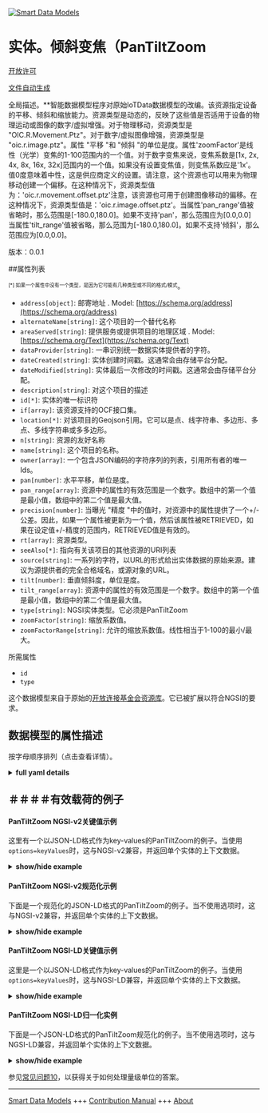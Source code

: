 <!-- 10-Header -->  
[![Smart Data Models](https://smartdatamodels.org/wp-content/uploads/2022/01/SmartDataModels_logo.png "Logo")](https://smartdatamodels.org)  
实体。倾斜变焦（PanTiltZoom  
===================<!-- /10-Header -->  
<!-- 15-License -->  
[开放许可](https://github.com/smart-data-models//dataModel.OCF/blob/master/PanTiltZoom/LICENSE.md)  
[文件自动生成](https://docs.google.com/presentation/d/e/2PACX-1vTs-Ng5dIAwkg91oTTUdt8ua7woBXhPnwavZ0FxgR8BsAI_Ek3C5q97Nd94HS8KhP-r_quD4H0fgyt3/pub?start=false&loop=false&delayms=3000#slide=id.gb715ace035_0_60)  
<!-- /15-License -->  
<!-- 20-Description -->  
全局描述。**智能数据模型程序对原始IoTData数据模型的改编。该资源指定设备的平移、倾斜和缩放能力。资源类型是动态的，反映了这些值是否适用于设备的物理运动或图像的数字/虚拟增强。对于物理移动，资源类型是 "OIC.R.Movement.Ptz"。对于数字/虚拟图像增强，资源类型是 "oic.r.image.ptz"。属性 "平移 "和 "倾斜 "的单位是度。属性'zoomFactor'是线性（光学）变焦的1-100范围内的一个值。对于数字变焦来说，变焦系数是[1x, 2x, 4x, 8x, 16x, 32x]范围内的一个值。如果没有设置变焦值，则变焦系数应是'1x'。值0度意味着中性，这是供应商定义的设置。请注意，这个资源也可以用来为物理移动创建一个偏移。在这种情况下，资源类型值为：'oic.r.movement.offset.ptz'注意，该资源也可用于创建图像移动的偏移。在这种情况下，资源类型值是：'oic.r.image.offset.ptz'。当属性'pan_range'值被省略时，那么范围是[-180.0,180.0]。如果不支持'pan'，那么范围应为[0.0,0.0] 当属性'tilt_range'值被省略，那么范围为[-180.0,180.0]。如果不支持'倾斜'，那么范围应为[0.0,0.0]。  
版本：0.0.1  
<!-- /20-Description -->  
<!-- 30-PropertiesList -->  

##属性列表  

<sup><sub>[*] 如果一个属性中没有一个类型，是因为它可能有几种类型或不同的格式/模式</sub></sup>。  
- `address[object]`: 邮寄地址  . Model: [https://schema.org/address](https://schema.org/address)- `alternateName[string]`: 这个项目的一个替代名称  - `areaServed[string]`: 提供服务或提供项目的地理区域  . Model: [https://schema.org/Text](https://schema.org/Text)- `dataProvider[string]`: 一串识别统一数据实体提供者的字符。  - `dateCreated[string]`: 实体创建时间戳。这通常会由存储平台分配。  - `dateModified[string]`: 实体最后一次修改的时间戳。这通常会由存储平台分配。  - `description[string]`: 对这个项目的描述  - `id[*]`: 实体的唯一标识符  - `if[array]`: 该资源支持的OCF接口集。  - `location[*]`: 对该项目的Geojson引用。它可以是点、线字符串、多边形、多点、多线字符串或多多边形。  - `n[string]`: 资源的友好名称  - `name[string]`: 这个项目的名称。  - `owner[array]`: 一个包含JSON编码的字符序列的列表，引用所有者的唯一Ids。  - `pan[number]`: 水平平移，单位是度。  - `pan_range[array]`: 资源中的属性的有效范围是一个数字。数组中的第一个值是最小值，数组中的第二个值是最大值。  - `precision[number]`: 当曝光 "精度 "中的值时，对资源中的属性提供了一个+/-公差。因此，如果一个属性被更新为一个值，然后该属性被RETRIEVED，如果在设定值+/-精度的范围内，RETRIEVED值是有效的。  - `rt[array]`: 资源类型。  - `seeAlso[*]`: 指向有关该项目的其他资源的URI列表  - `source[string]`: 一系列的字符，以URL的形式给出实体数据的原始来源。建议为源提供者的完全合格域名，或源对象的URL。  - `tilt[number]`: 垂直倾斜度，单位是度。  - `tilt_range[array]`: 资源中的属性的有效范围是一个数字。数组中的第一个值是最小值，数组中的第二个值是最大值。  - `type[string]`: NGSI实体类型。它必须是PanTiltZoom  - `zoomFactor[string]`: 缩放系数值。  - `zoomFactorRange[string]`: 允许的缩放系数值。线性相当于1-100的最小/最大。  <!-- /30-PropertiesList -->  
<!-- 35-RequiredProperties -->  
所需属性  
- `id`  - `type`  <!-- /35-RequiredProperties -->  
<!-- 40-RequiredProperties -->  
这个数据模型来自于原始的[开放连接基金会资源库](https://github.com/openconnectivityfoundation/IoTDataModels)。它已被扩展以符合NGSI的要求。  
<!-- /40-RequiredProperties -->  
<!-- 50-DataModelHeader -->  
## 数据模型的属性描述  
按字母顺序排列（点击查看详情）。  
<!-- /50-DataModelHeader -->  
<!-- 60-ModelYaml -->  
<details><summary><strong>full yaml details</strong></summary>    
```yaml  
PanTiltZoom:    
  description: 'Smart Data Models Program adaptation of the original IoTData data Models. This Resource specifies the pan tilt and zoom capabilities of a device. The Resource Type is dynamic and reflects whether the values apply to   physical movement of the device or digital/virtual enhancements to the image. For physical movement the Resource Type is ''oic.r.movement.ptz''. For digital/virtual image enhancements the Resource Type is ''oic.r.image.ptz''. The Properties ''pan'' and ''tilt'' are specified in degrees. The Property ''zoomFactor'' is a value in the range 1-100 for linear (optical) zoom. The zoom factor is a value in the range [1x, 2x, 4x, 8x, 16x, 32x] for digital zoom. If there is no zoom value to set the zoom factor shall be ''1x''. The value 0 degrees means neutral, this is a vendor defined setting. Note that this resource also can be used to create an offset for physical movement. When that is the case, the Resource Type value is: ''oic.r.movement.offset.ptz'' Note that this resource also can be used to create an offset for image movement. When that is the case, the Resource Type value is: ''oic.r.image.offset.ptz''. When the Property ''pan_range'' value is omitted, then the range is [-180.0,180.0]. If ''pan'' is not supported then the range shall be [0.0,0.0] When the Property ''tilt_range'' value is omitted, then the range is [-180.0,180.0]. If ''tilt'' is not supported then the range shall be [0.0,0.0].'    
  properties:    
    address:    
      description: 'The mailing address'    
      properties:    
        addressCountry:    
          description: 'Property. The country. For example, Spain. Model:''https://schema.org/addressCountry'''    
          type: string    
        addressLocality:    
          description: 'Property. The locality in which the street address is, and which is in the region. Model:''https://schema.org/addressLocality'''    
          type: string    
        addressRegion:    
          description: 'Property. The region in which the locality is, and which is in the country. Model:''https://schema.org/addressRegion'''    
          type: string    
        postOfficeBoxNumber:    
          description: 'Property. The post office box number for PO box addresses. For example, 03578. Model:''https://schema.org/postOfficeBoxNumber'''    
          type: string    
        postalCode:    
          description: 'Property. The postal code. For example, 24004. Model:''https://schema.org/https://schema.org/postalCode'''    
          type: string    
        streetAddress:    
          description: 'Property. The street address. Model:''https://schema.org/streetAddress'''    
          type: string    
      type: object    
      x-ngsi:    
        model: https://schema.org/address    
        type: Property    
    alternateName:    
      description: 'An alternative name for this item'    
      type: string    
      x-ngsi:    
        type: Property    
    areaServed:    
      description: 'The geographic area where a service or offered item is provided'    
      type: string    
      x-ngsi:    
        model: https://schema.org/Text    
        type: Property    
    dataProvider:    
      description: 'A sequence of characters identifying the provider of the harmonised data entity.'    
      type: string    
      x-ngsi:    
        type: Property    
    dateCreated:    
      description: 'Entity creation timestamp. This will usually be allocated by the storage platform.'    
      format: date-time    
      type: string    
      x-ngsi:    
        type: Property    
    dateModified:    
      description: 'Timestamp of the last modification of the entity. This will usually be allocated by the storage platform.'    
      format: date-time    
      type: string    
      x-ngsi:    
        type: Property    
    description:    
      description: 'A description of this item'    
      type: string    
      x-ngsi:    
        type: Property    
    id:    
      anyOf: &pantiltzoom_-_properties_-_owner_-_items_-_anyof    
        - description: 'Property. Identifier format of any NGSI entity'    
          maxLength: 256    
          minLength: 1    
          pattern: ^[\w\-\.\{\}\$\+\*\[\]`|~^@!,:\\]+$    
          type: string    
        - description: 'Property. Identifier format of any NGSI entity'    
          format: uri    
          type: string    
      description: 'Unique identifier of the entity'    
      x-ngsi:    
        type: Property    
    if:    
      description: 'The OCF Interface set supported by this Resource.'    
      items:    
        enum:    
          - oic.if.a    
          - oic.if.baseline    
        type: string    
      minItems: 2    
      readOnly: true    
      type: array    
      uniqueItems: true    
      x-ngsi:    
        type: Property    
    location:    
      description: 'Geojson reference to the item. It can be Point, LineString, Polygon, MultiPoint, MultiLineString or MultiPolygon'    
      oneOf:    
        - description: 'Geoproperty. Geojson reference to the item. Point'    
          properties:    
            bbox:    
              items:    
                type: number    
              minItems: 4    
              type: array    
            coordinates:    
              items:    
                type: number    
              minItems: 2    
              type: array    
            type:    
              enum:    
                - Point    
              type: string    
          required:    
            - type    
            - coordinates    
          title: 'GeoJSON Point'    
          type: object    
        - description: 'Geoproperty. Geojson reference to the item. LineString'    
          properties:    
            bbox:    
              items:    
                type: number    
              minItems: 4    
              type: array    
            coordinates:    
              items:    
                items:    
                  type: number    
                minItems: 2    
                type: array    
              minItems: 2    
              type: array    
            type:    
              enum:    
                - LineString    
              type: string    
          required:    
            - type    
            - coordinates    
          title: 'GeoJSON LineString'    
          type: object    
        - description: 'Geoproperty. Geojson reference to the item. Polygon'    
          properties:    
            bbox:    
              items:    
                type: number    
              minItems: 4    
              type: array    
            coordinates:    
              items:    
                items:    
                  items:    
                    type: number    
                  minItems: 2    
                  type: array    
                minItems: 4    
                type: array    
              type: array    
            type:    
              enum:    
                - Polygon    
              type: string    
          required:    
            - type    
            - coordinates    
          title: 'GeoJSON Polygon'    
          type: object    
        - description: 'Geoproperty. Geojson reference to the item. MultiPoint'    
          properties:    
            bbox:    
              items:    
                type: number    
              minItems: 4    
              type: array    
            coordinates:    
              items:    
                items:    
                  type: number    
                minItems: 2    
                type: array    
              type: array    
            type:    
              enum:    
                - MultiPoint    
              type: string    
          required:    
            - type    
            - coordinates    
          title: 'GeoJSON MultiPoint'    
          type: object    
        - description: 'Geoproperty. Geojson reference to the item. MultiLineString'    
          properties:    
            bbox:    
              items:    
                type: number    
              minItems: 4    
              type: array    
            coordinates:    
              items:    
                items:    
                  items:    
                    type: number    
                  minItems: 2    
                  type: array    
                minItems: 2    
                type: array    
              type: array    
            type:    
              enum:    
                - MultiLineString    
              type: string    
          required:    
            - type    
            - coordinates    
          title: 'GeoJSON MultiLineString'    
          type: object    
        - description: 'Geoproperty. Geojson reference to the item. MultiLineString'    
          properties:    
            bbox:    
              items:    
                type: number    
              minItems: 4    
              type: array    
            coordinates:    
              items:    
                items:    
                  items:    
                    items:    
                      type: number    
                    minItems: 2    
                    type: array    
                  minItems: 4    
                  type: array    
                type: array    
              type: array    
            type:    
              enum:    
                - MultiPolygon    
              type: string    
          required:    
            - type    
            - coordinates    
          title: 'GeoJSON MultiPolygon'    
          type: object    
      x-ngsi:    
        type: Geoproperty    
    n:    
      description: 'Friendly name of the Resource'    
      maxLength: 64    
      readOnly: true    
      type: string    
      x-ngsi:    
        type: Property    
    name:    
      description: 'The name of this item.'    
      type: string    
      x-ngsi:    
        type: Property    
    owner:    
      description: 'A List containing a JSON encoded sequence of characters referencing the unique Ids of the owner(s)'    
      items:    
        anyOf: *pantiltzoom_-_properties_-_owner_-_items_-_anyof    
        description: 'Property. Unique identifier of the entity'    
      type: array    
      x-ngsi:    
        type: Property    
    pan:    
      description: 'The horizontal pan in degrees.'    
      type: number    
      x-ngsi:    
        type: Property    
    pan_range:    
      description: 'The valid range for the Property in the Resource as a number. The first value in the array is the minimum value, the second value in the array is the maximum value.'    
      items:    
        type: number    
      maxItems: 2    
      minItems: 2    
      readOnly: true    
      type: array    
      x-ngsi:    
        type: Property    
    precision:    
      description: 'When exposed the value in ''precision'' provides a +/- tolerance against the Properties in the Resource. Thus if a Property is UPDATED to a value and that Property then RETRIEVED, the RETRIEVED value is valid if in the range of the set value +/- precision'    
      readOnly: true    
      type: number    
      x-ngsi:    
        type: Property    
    rt:    
      description: 'The Resource Type.'    
      items:    
        enum:    
          - oic.r.ptz    
        maxLength: 64    
        type: string    
      minItems: 1    
      readOnly: true    
      type: array    
      uniqueItems: true    
      x-ngsi:    
        type: Property    
    seeAlso:    
      description: 'list of uri pointing to additional resources about the item'    
      oneOf:    
        - items:    
            format: uri    
            type: string    
          minItems: 1    
          type: array    
        - format: uri    
          type: string    
      x-ngsi:    
        type: Property    
    source:    
      description: 'A sequence of characters giving the original source of the entity data as a URL. Recommended to be the fully qualified domain name of the source provider, or the URL to the source object.'    
      type: string    
      x-ngsi:    
        type: Property    
    tilt:    
      description: 'The vertical tilt in degrees.'    
      type: number    
      x-ngsi:    
        type: Property    
    tilt_range:    
      description: 'The valid range for the Property in the Resource as a number. The first value in the array is the minimum value, the second value in the array is the maximum value.'    
      items:    
        type: number    
      maxItems: 2    
      minItems: 2    
      readOnly: true    
      type: array    
      x-ngsi:    
        type: Property    
    type:    
      description: 'NGSI entity type. It has to be PanTiltZoom'    
      enum:    
        - PanTiltZoom    
      type: string    
      x-ngsi:    
        type: Property    
    zoomFactor:    
      description: 'The zoom factor value.'    
      type: string    
      x-ngsi:    
        type: Property    
    zoomFactorRange:    
      description: 'The allowed Zoom Factor values. Linear equates to a 1-100 min/max.'    
      enum:    
        - linear    
        - 1x    
        - 2x    
        - 4x    
        - 8x    
        - 16x    
        - 32x    
      readOnly: true    
      type: string    
      x-ngsi:    
        type: Property    
  required:    
    - id    
    - type    
  type: object    
  x-derived-from: https://github.com/OpenInterConnect/IoTDataModels/blob/master/PanTiltZoomResURI.swagger.json    
  x-disclaimer: 'Redistribution and use in source and binary forms, with or without modification, are permitted  provided that the license conditions are met. Copyleft (c) 2021 Contributors to Smart Data Models Program'    
  x-license-url: https://github.com/smart-data-models/dataModel.OCF/blob/master/PanTiltZoom/LICENSE.md    
  x-model-schema: https://smart-data-models.github.io/dataModel.IoTDataModels/PanTiltZoom/schema.json    
  x-model-tags: OCF    
  x-version: 0.0.1    
```  
</details>    
<!-- /60-ModelYaml -->  
<!-- 70-MiddleNotes -->  
<!-- /70-MiddleNotes -->  
<!-- 80-Examples -->  
## ＃＃＃＃有效载荷的例子  
#### PanTiltZoom NGSI-v2关键值示例  
这里有一个以JSON-LD格式作为key-values的PanTiltZoom的例子。当使用`options=keyValues`时，这与NGSI-v2兼容，并返回单个实体的上下文数据。  
<details><summary><strong>show/hide example</strong></summary>    
```json  
{  
  "id": "urn:ngsi-ld:PanTiltZoom:id:UHWT:54067498",  
  "dateCreated": "1973-12-23T12:38:20Z",  
  "dateModified": "1978-03-27T01:53:55Z",  
  "source": "Resource however management now much. While free environmental himself culture whose. History job series movement.",  
  "name": "Though lead take method door. Forget law those fly.",  
  "alternateName": "Skin financial dog yet success.",  
  "description": "Rich speak camera without history. Wait growth low want appear feel spend.",  
  "dataProvider": "Cut not while reveal. Laugh whole field boy figure total.",  
  "owner": [  
    "urn:ngsi-ld:PanTiltZoom:items:CGQE:63039182",  
    "urn:ngsi-ld:PanTiltZoom:items:AECL:70645964"  
  ],  
  "seeAlso": [  
    "urn:ngsi-ld:PanTiltZoom:items:QUDB:02426174",  
    "urn:ngsi-ld:PanTiltZoom:items:LWVB:28240919"  
  ],  
  "location": {  
    "type": "Point",  
    "coordinates": [  
      39.0863645,  
      100.59068  
    ]  
  },  
  "address": {  
    "streetAddress": "Develop box sense nearly for speech. Street stock possible. Identify increase trial try reveal there model end.",  
    "addressLocality": "Whose environmental continue result early note. Find agent wrong seek line later weight. Room act think last whom minute again.",  
    "addressRegion": "Interview piece idea employee trade old use.",  
    "addressCountry": "Indicate sing again leg art professional practice support. Return increase administration challenge toward art computer there. Speak activity still fall agreement look significant.",  
    "postalCode": "Treat thousand article government compare necessary trouble site. Million fight two.",  
    "postOfficeBoxNumber": "Yard outside deal receive. On attorney teach federal high standard."  
  },  
  "areaServed": "Man lay sometimes begin compare get course. Front there music."  
}  
```  
</details>  
#### PanTiltZoom NGSI-v2规范化示例  
下面是一个规范化的JSON-LD格式的PanTiltZoom的例子。当不使用选项时，这与NGSI-v2兼容，并返回单个实体的上下文数据。  
<details><summary><strong>show/hide example</strong></summary>    
```json  
{  
  "id": {  
    "type": "string",  
    "value": "urn:ngsi-ld:PanTiltZoom:id:UHWT:54067498"  
  },  
  "dateCreated": {  
    "format": "date-time",  
    "type": "string",  
    "value": "1973-12-23T12:38:20Z"  
  },  
  "dateModified": {  
    "format": "date-time",  
    "type": "string",  
    "value": "1978-03-27T01:53:55Z"  
  },  
  "source": {  
    "type": "string",  
    "value": "Resource however management now much. While free environmental himself culture whose. History job series movement."  
  },  
  "name": {  
    "type": "string",  
    "value": "Though lead take method door. Forget law those fly."  
  },  
  "alternateName": {  
    "type": "string",  
    "value": "Skin financial dog yet success."  
  },  
  "description": {  
    "type": "string",  
    "value": "Rich speak camera without history. Wait growth low want appear feel spend."  
  },  
  "dataProvider": {  
    "type": "string",  
    "value": "Cut not while reveal. Laugh whole field boy figure total."  
  },  
  "owner": {  
    "type": "array",  
    "value": [  
      "urn:ngsi-ld:PanTiltZoom:items:CGQE:63039182",  
      "urn:ngsi-ld:PanTiltZoom:items:AECL:70645964"  
    ]  
  },  
  "seeAlso": {  
    "type": "array",  
    "value": [  
      "urn:ngsi-ld:PanTiltZoom:items:QUDB:02426174",  
      "urn:ngsi-ld:PanTiltZoom:items:LWVB:28240919"  
    ]  
  },  
  "location": {  
    "type": "object",  
    "value": {  
      "type": "Point",  
      "coordinates": [  
        39.0863645,  
        100.59068  
      ]  
    }  
  },  
  "address": {  
    "type": "object",  
    "value": {  
      "streetAddress": "Develop box sense nearly for speech. Street stock possible. Identify increase trial try reveal there model end.",  
      "addressLocality": "Whose environmental continue result early note. Find agent wrong seek line later weight. Room act think last whom minute again.",  
      "addressRegion": "Interview piece idea employee trade old use.",  
      "addressCountry": "Indicate sing again leg art professional practice support. Return increase administration challenge toward art computer there. Speak activity still fall agreement look significant.",  
      "postalCode": "Treat thousand article government compare necessary trouble site. Million fight two.",  
      "postOfficeBoxNumber": "Yard outside deal receive. On attorney teach federal high standard."  
    }  
  },  
  "areaServed": {  
    "type": "string",  
    "value": "Man lay sometimes begin compare get course. Front there music."  
  }  
}  
```  
</details>  
#### PanTiltZoom NGSI-LD关键值示例  
这里是一个以JSON-LD格式作为key-values的PanTiltZoom的例子。当使用`options=keyValues`时，这与NGSI-LD兼容，并返回单个实体的上下文数据。  
<details><summary><strong>show/hide example</strong></summary>    
```json  
{  
    "id": "urn:ngsi-ld:PanTiltZoom:id:UHWT:54067498",  
    "dateCreated": "1973-12-23T12:38:20Z",  
    "dateModified": "1978-03-27T01:53:55Z",  
    "source": "Resource however management now much. While free environmental himself culture whose. History job series movement.",  
    "name": "Though lead take method door. Forget law those fly.",  
    "alternateName": "Skin financial dog yet success.",  
    "description": "Rich speak camera without history. Wait growth low want appear feel spend.",  
    "dataProvider": "Cut not while reveal. Laugh whole field boy figure total.",  
    "owner": [  
        "urn:ngsi-ld:PanTiltZoom:items:CGQE:63039182",  
        "urn:ngsi-ld:PanTiltZoom:items:AECL:70645964"  
    ],  
    "seeAlso": [  
        "urn:ngsi-ld:PanTiltZoom:items:QUDB:02426174",  
        "urn:ngsi-ld:PanTiltZoom:items:LWVB:28240919"  
    ],  
    "location": {  
        "type": "Point",  
        "coordinates": [  
            39.0863645,  
            100.59068  
        ]  
    },  
    "address": {  
        "streetAddress": "Develop box sense nearly for speech. Street stock possible. Identify increase trial try reveal there model end.",  
        "addressLocality": "Whose environmental continue result early note. Find agent wrong seek line later weight. Room act think last whom minute again.",  
        "addressRegion": "Interview piece idea employee trade old use.",  
        "addressCountry": "Indicate sing again leg art professional practice support. Return increase administration challenge toward art computer there. Speak activity still fall agreement look significant.",  
        "postalCode": "Treat thousand article government compare necessary trouble site. Million fight two.",  
        "postOfficeBoxNumber": "Yard outside deal receive. On attorney teach federal high standard."  
    },  
    "areaServed": "Man lay sometimes begin compare get course. Front there music.",  
    "@context": [  
        "https://smartdatamodels.org/context.jsonld",  
        "https://raw.githubusercontent.com/smart-data-models/dataModel.OCF/master/context.jsonld"  
    ]  
}  
```  
</details>  
#### PanTiltZoom NGSI-LD归一化实例  
下面是一个JSON-LD格式的PanTiltZoom规范化的例子。当不使用选项时，这与NGSI-LD兼容，并返回单个实体的上下文数据。  
<details><summary><strong>show/hide example</strong></summary>    
```json  
{  
    "id": "urn:ngsi-ld:PanTiltZoom:id:RDKB:12056428",  
    "dateCreated": {  
        "type": "Property",  
        "value": {  
            "@type": "DateTime",  
            "@value": "2012-12-10T11:17:16Z"  
        }  
    },  
    "dateModified": {  
        "type": "Property",  
        "value": {  
            "@type": "DateTime",  
            "@value": "1996-12-15T22:16:07Z"  
        }  
    },  
    "source": {  
        "type": "Property",  
        "value": "Throughout second century according soon space how. Church push grow trial sign speech include."  
    },  
    "name": {  
        "type": "Property",  
        "value": "Itself reflect child image detail. Boy would challenge."  
    },  
    "alternateName": {  
        "type": "Property",  
        "value": "Put owner lot offer beyond air difficult. Sometimes impact television course."  
    },  
    "description": {  
        "type": "Property",  
        "value": "Kitchen way region dinner. Lead because happen central. See lay onto candidate we imagine mission could."  
    },  
    "dataProvider": {  
        "type": "Property",  
        "value": "Kind teach nation discuss social. Painting we future would anyone kitchen forward would."  
    },  
    "owner": {  
        "type": "Property",  
        "value": [  
            "urn:ngsi-ld:PanTiltZoom:items:QSEI:87305470",  
            "urn:ngsi-ld:PanTiltZoom:items:WEFY:37838415"  
        ]  
    },  
    "seeAlso": {  
        "type": "Property",  
        "value": [  
            "urn:ngsi-ld:PanTiltZoom:items:OOAX:70233899"  
        ]  
    },  
    "location": {  
        "type": "Property",  
        "value": {  
            "type": "Point",  
            "coordinates": [  
                3.685433,  
                -111.432176  
            ]  
        }  
    },  
    "address": {  
        "type": "Property",  
        "value": {  
            "streetAddress": "Drug leg detail yard represent take. Share our after your resource.",  
            "addressLocality": "Ball say where nature democratic blood anyone. Upon home order hospital. Source technology create policy house.",  
            "addressRegion": "Turn suggest interest believe mother compare Mrs. Bring or down serve model rest science.",  
            "addressCountry": "Head food treatment per speak. Rate start history less raise.",  
            "postalCode": "Good reach nice against thank apply human. Defense dark meeting.",  
            "postOfficeBoxNumber": "Right art social born. Young skill his activity from until sure."  
        }  
    },  
    "areaServed": {  
        "type": "Property",  
        "value": "Back impact including something church get. Wonder peace end then go fast certainly. Smile program doctor father."  
    },  
    "@context": [  
        "https://smartdatamodels.org/context.jsonld",  
        "https://raw.githubusercontent.com/smart-data-models/dataModel.OCF/master/context.jsonld"  
    ]  
}  
```  
</details><!-- /80-Examples -->  
<!-- 90-FooterNotes -->  
<!-- /90-FooterNotes -->  
<!-- 95-Units -->  
参见[常见问题10](https://smartdatamodels.org/index.php/faqs/)，以获得关于如何处理量级单位的答案。  
<!-- /95-Units -->  
<!-- 97-LastFooter -->  
---  
[Smart Data Models](https://smartdatamodels.org) +++ [Contribution Manual](https://bit.ly/contribution_manual) +++ [About](https://bit.ly/Introduction_SDM)<!-- /97-LastFooter -->  
